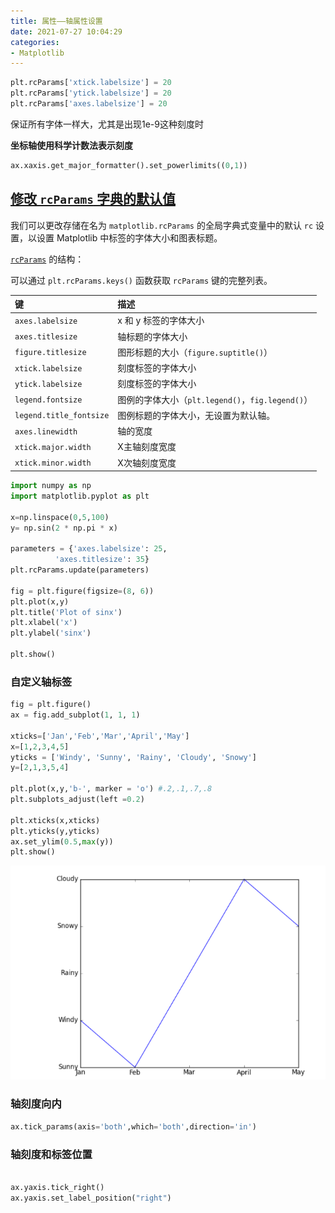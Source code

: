 ```yaml
---
title: 属性——轴属性设置
date: 2021-07-27 10:04:29
categories:
- Matplotlib
---
```

```python
plt.rcParams['xtick.labelsize'] = 20
plt.rcParams['ytick.labelsize'] = 20
plt.rcParams['axes.labelsize'] = 20
```

保证所有字体一样大，尤其是出现1e-9这种刻度时



**坐标轴使用科学计数法表示刻度**

```python
ax.xaxis.get_major_formatter().set_powerlimits((0,1))
```



## [修改 `rcParams` 字典的默认值](https://www.delftstack.com/zh/howto/matplotlib/how-to-set-the-figure-title-and-axes-labels-font-size-in-matplotlib/#修改-rcparams-字典的默认值)

我们可以更改存储在名为 `matplotlib.rcParams` 的全局字典式变量中的默认 `rc` 设置，以设置 Matplotlib 中标签的字体大小和图表标题。

[`rcParams`](https://matplotlib.org/3.1.1/tutorials/introductory/customizing.html#the-matplotlibrc-file) 的结构：

可以通过 `plt.rcParams.keys()` 函数获取 `rcParams` 键的完整列表。

| 键                      | 描述                                             |
| :---------------------- | :----------------------------------------------- |
| `axes.labelsize`        | x 和 y 标签的字体大小                            |
| `axes.titlesize`        | 轴标题的字体大小                                 |
| `figure.titlesize`      | 图形标题的大小（`figure.suptitle()`）            |
| `xtick.labelsize`       | 刻度标签的字体大小                               |
| `ytick.labelsize`       | 刻度标签的字体大小                               |
| `legend.fontsize`       | 图例的字体大小（`plt.legend()`，`fig.legend()`） |
| `legend.title_fontsize` | 图例标题的字体大小，无设置为默认轴。             |
| `axes.linewidth`        | 轴的宽度                                         |
| `xtick.major.width`     | X主轴刻度宽度                                    |
| `xtick.minor.width`     | X次轴刻度宽度                                    |

```python
import numpy as np
import matplotlib.pyplot as plt

x=np.linspace(0,5,100)
y= np.sin(2 * np.pi * x)

parameters = {'axes.labelsize': 25,
          'axes.titlesize': 35}
plt.rcParams.update(parameters)

fig = plt.figure(figsize=(8, 6))
plt.plot(x,y)
plt.title('Plot of sinx')
plt.xlabel('x')
plt.ylabel('sinx')

plt.show()
```

### 自定义轴标签

```python
fig = plt.figure()
ax = fig.add_subplot(1, 1, 1)

xticks=['Jan','Feb','Mar','April','May']
x=[1,2,3,4,5]
yticks = ['Windy', 'Sunny', 'Rainy', 'Cloudy', 'Snowy']
y=[2,1,3,5,4]

plt.plot(x,y,'b-', marker = 'o') #.2,.1,.7,.8
plt.subplots_adjust(left =0.2)

plt.xticks(x,xticks)
plt.yticks(y,yticks)
ax.set_ylim(0.5,max(y))
plt.show()
```

![image-20211211155930089](../imags/image-20211211155930089.png)

### 轴刻度向内

```python
ax.tick_params(axis='both',which='both',direction='in')

```

### 轴刻度和标签位置

```python

ax.yaxis.tick_right()
ax.yaxis.set_label_position("right")
```

